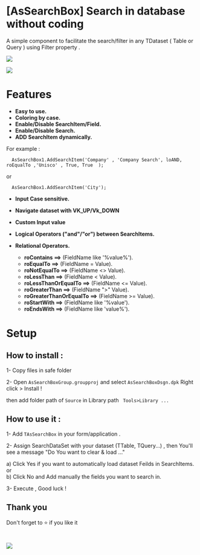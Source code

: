 # [AsSearchBox] Search in database without coding 
A simple component to facilitate the search/filter in any TDataset ( Table or Query ) using Filter property . 
  
![](https://1.bp.blogspot.com/-5ORXrtBUFpw/XDgqM3tLDOI/AAAAAAAAAgM/lcuOsCpYop4iJPKZXbH5JqsUQxB35aEmgCLcBGAs/s1600/AsSearchBoxPreview.gif)



![](https://3.bp.blogspot.com/-RdrPG-ChYpY/XDgvxIQJMLI/AAAAAAAAAgk/nAz6ZqpoBNIkiRVP5v1uIpZkhG8-S8X4wCLcBGAs/s1600/howtouse.gif)

# Features 
- **Easy to use.**
- **Coloring by case.**
- **Enable/Disable SearchItem/Field.**
- **Enable/Disable Search.**
- **ADD SearchItem dynamically.**
 
 For example :
  
```
  AsSearchBox1.AddSearchItem('Company' , 'Company Search', loAND, roEqualTo ,'Unisco' , True, True  ); 
```
or 
```
  AsSearchBox1.AddSearchItem('City'); 
```

- **Input Case sensitive.**
- **Navigate dataset with VK_UP/Vk_DOWN**
- **Custom Input value**
- **Logical Operators ("and"/"or") between SearchItems.**
- **Relational Operators.**


   - **roContains ==>**  (FieldName like '%value%').
   - **roEqualTo ==>**  (FieldName = Value). 
   - **roNotEqualTo ==>**  (FieldName <> Value).
   - **roLessThan ==>** (FieldName < Value).
   - **roLessThanOrEqualTo ==>** (FieldName <= Value).
   - **roGreaterThan ==>** (FieldName ">" Value).
   - **roGreaterThanOrEqualTo ==>** (FieldName >= Value).
   - **roStartWith ==>** (FieldName like '%value').
   - **roEndsWith ==>** (FieldName like 'value%').
      

# Setup

## How to install :

1- Copy files in safe folder

2- Open `AsSearchBoxGroup.groupproj` and select `AsSearchBoxDsgn.dpk`  Right click > Install !
     
then add folder path of `Source` in Library path
        `  Tools>Library ... `


## How to use it :

1- Add `TAsSearchBox` in your form/application .

2- Assign SearchDataSet with your dataset (TTable, TQuery...) , 
  then You'll see a message "Do You want to clear & load ..." 

   a)  Click Yes if you want to automatically load dataset Feilds in SearchItems.
 or  
   b)  Click No and Add manually the fields you want to search in.
  

3- Execute , Good luck ! 

## Thank you 
Don't forget to  :star:  if you like it 
# 
  
  
![](https://3.bp.blogspot.com/-RdrPG-ChYpY/XDgvxIQJMLI/AAAAAAAAAgk/nAz6ZqpoBNIkiRVP5v1uIpZkhG8-S8X4wCLcBGAs/s1600/howtouse.gif)
